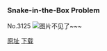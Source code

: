 ### Snake-in-the-Box Problem
No.3125
![图片不见了~~~](https://imgs.xkcd.com/comics/snake_in_the_box_problem.png)

[原址](https://xkcd.com//3125) [下载](https://imgs.xkcd.com/comics/snake_in_the_box_problem.png)

